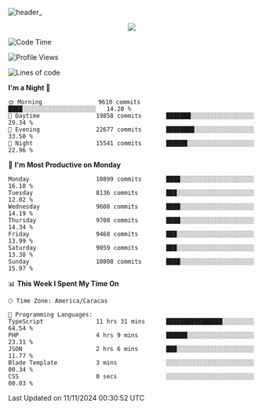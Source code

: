 ![header_](https://github.com/user-attachments/assets/4010d822-ccdc-4198-b608-18c773338d18)


<p align="center">
  <a href="http://www.github.com/thevacs">
    <img src="https://github-readme-streak-stats.herokuapp.com/?user=thevacs&stroke=ffffff&background=1c1917&ring=0891b2&fire=0891b2&currStreakNum=ffffff&currStreakLabel=0891b2&sideNums=ffffff&sideLabels=ffffff&dates=ffffff&hide_border=true" />
  </a>
</p>

<!--START_SECTION:waka-->
![Code Time](http://img.shields.io/badge/Code%20Time-3%2C055%20hrs%2010%20mins-blue)

![Profile Views](http://img.shields.io/badge/Profile%20Views-1-blue)

![Lines of code](https://img.shields.io/badge/From%20Hello%20World%20I%27ve%20Written-9.8%20million%20lines%20of%20code-blue)

**I'm a Night 🦉** 

```text
🌞 Morning                9610 commits        ████░░░░░░░░░░░░░░░░░░░░░   14.20 % 
🌆 Daytime                19858 commits       ███████░░░░░░░░░░░░░░░░░░   29.34 % 
🌃 Evening                22677 commits       ████████░░░░░░░░░░░░░░░░░   33.50 % 
🌙 Night                  15541 commits       ██████░░░░░░░░░░░░░░░░░░░   22.96 % 
```
📅 **I'm Most Productive on Monday** 

```text
Monday                   10899 commits       ████░░░░░░░░░░░░░░░░░░░░░   16.10 % 
Tuesday                  8136 commits        ███░░░░░░░░░░░░░░░░░░░░░░   12.02 % 
Wednesday                9608 commits        ████░░░░░░░░░░░░░░░░░░░░░   14.19 % 
Thursday                 9708 commits        ████░░░░░░░░░░░░░░░░░░░░░   14.34 % 
Friday                   9468 commits        ███░░░░░░░░░░░░░░░░░░░░░░   13.99 % 
Saturday                 9059 commits        ███░░░░░░░░░░░░░░░░░░░░░░   13.38 % 
Sunday                   10808 commits       ████░░░░░░░░░░░░░░░░░░░░░   15.97 % 
```


📊 **This Week I Spent My Time On** 

```text
🕑︎ Time Zone: America/Caracas

💬 Programming Languages: 
TypeScript               11 hrs 31 mins      ████████████████░░░░░░░░░   64.54 % 
PHP                      4 hrs 9 mins        ██████░░░░░░░░░░░░░░░░░░░   23.31 % 
JSON                     2 hrs 6 mins        ███░░░░░░░░░░░░░░░░░░░░░░   11.77 % 
Blade Template           3 mins              ░░░░░░░░░░░░░░░░░░░░░░░░░   00.34 % 
CSS                      0 secs              ░░░░░░░░░░░░░░░░░░░░░░░░░   00.03 % 
```


 Last Updated on 11/11/2024 00:30:52 UTC
<!--END_SECTION:waka-->
